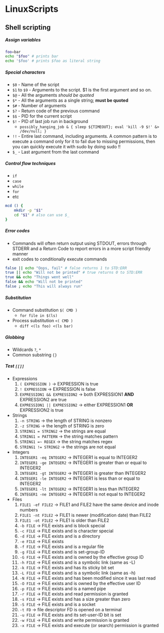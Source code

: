 # LinuxScripts
## Shell scripting
##### Assign variables
```bash
foo=bar
echo "$foo" # prints bar
echo '$foo' # prints $foo as literal string
```
##### Special characters

- `$0` - Name of the script
- `$1` to `$9` - Arguments to the script. $1 is the first argument and so on.
- `$@` - All the arguments _should be quoted_
- `$*` - All the arguments as a single string; **must be quoted**
- `$#` - Number of arguments
- `$?` - Return code of the previous command
- `$$` - PID for the current script
- `$!` - PID of last job run in background
   * `possibly_hanging_job & { sleep ${TIMEOUT}; eval 'kill -9 $!' &> /dev/null; }`
- `!!` - Entire last command, including arguments. A common pattern is to execute a command only for it to fail due to missing permissions, then you can quickly execute it with sudo by doing sudo !!
- `$_` - Last argument from the last command
##### Control flow techniques
- `if`
- `case`
- `while`
- `for`
- etc
 ```bash
mcd () {
     mkdir -p "$1"
     cd "$1" # also can use $_
 }
```
##### Error codes
- Commands will often return output using STDOUT, errors through STDERR and a Return Code to report errors in a more script friendly manner
- exit codes to conditionally execute commands
```bash
false || echo "Oops, fail" # false returns 1 to STD:ERR
true || echo "Will not be printed" # true returns 0 to STD:ERR
true && echo "Things went well"
false && echo "Will not be printed"
false ; echo "This will always run"
```
##### Substitution
- Command substitution `$( CMD )`
  * `for file in $(ls)`
- Process substitution `<( CMD )`
  * `diff <(ls foo) <(ls bar)`
##### Globbing
- Wildcards `?`, `*`
- Common substring `{}`
##### Test `[[]]`
- Expressions
  1. `( EXPRESSION )` -> EXPRESSION is true
  1. `! EXPRESSION` -> EXPRESSION is false
  1. `EXPRESSION1 && EXPRESSION2` -> both EXPRESSION1 **AND** EXPRESSION2 are true
  1. `EXPRESSION1 || EXPRESSION2` -> either EXPRESSION1 **OR** EXPRESSION2 is true
- Strings
  1. `-n STRING` -> the length of STRING is nonzero
  1. `-z STRING` -> the length of STRING is zero
  1. `STRING1 = STRING2` -> the strings are equal
  1. `STRING1 = PATTERN` -> the string matches pattern
  1. `STRING1 =~ REGEX` -> the string matches regex
  1. `STRING1 != STRING2` -> the strings are not equal
- Integers
  1. `INTEGER1 -eq INTEGER2` -> INTEGER1 is equal to INTEGER2
  1. `INTEGER1 -ge INTEGER2` -> INTEGER1 is greater than or equal to INTEGER2
  1. `INTEGER1 -gt INTEGER2` -> INTEGER1 is greater than INTEGER2
  1. `INTEGER1 -le INTEGER2` -> INTEGER1 is less than or equal to INTEGER2
  1. `INTEGER1 -lt INTEGER2` -> INTEGER1 is less than INTEGER2
  1. `INTEGER1 -ne INTEGER2` -> INTEGER1 is not equal to INTEGER2
- Files
  1. `FILE1 -ef FILE2` -> FILE1 and FILE2 have the same device and inode numbers
  1. `FILE1 -nt FILE2` -> FILE1 is newer (modification date) than FILE2
  1. `FILE1 -ot FILE2` -> FILE1 is older than FILE2
  1. `-b FILE` -> FILE exists and is block special
  1. `-c FILE` -> FILE exists and is character special
  1. `-d FILE` -> FILE exists and is a directory
  1. `-e FILE` -> FILE exists
  1. `-f FILE` -> FILE exists and is a regular file
  1. `-g FILE` -> FILE exists and is set-group-ID
  1. `-G FILE` -> FILE exists and is owned by the effective group ID
  1. `-h FILE` -> FILE exists and is a symbolic link (same as -L)
  1. `-k FILE` -> FILE exists and has its sticky bit set
  1. `-L FILE` -> FILE exists and is a symbolic link (same as -h)
  1. `-N FILE` -> FILE exists and has been modified since it was last read
  1. `-O FILE` -> FILE exists and is owned by the effective user ID
  1. `-p FILE` -> FILE exists and is a named pipe
  1. `-r FILE` -> FILE exists and read permission is granted
  1. `-s FILE` -> FILE exists and has a size greater than zero
  1. `-S FILE` -> FILE exists and is a socket
  1. `-t FD` -> file descriptor FD is opened on a terminal
  1. `-u FILE` -> FILE exists and its set-user-ID bit is set
  1. `-w FILE` -> FILE exists and write permission is granted
  1. `-x FILE` -> FILE exists and execute (or search) permission is granted